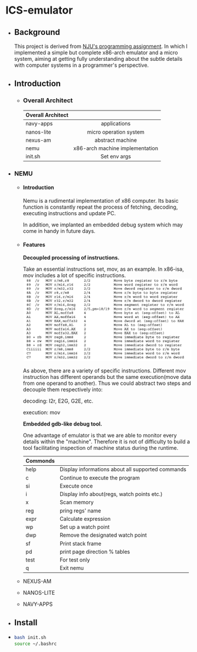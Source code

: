 # ICS-emulator

- ## Background

  This project is derived from <u>NJU's programming assignment</u>. In which I implemented a simple but complete x86-arch emulator and a micro system,  aiming at getting fully understanding about the subtle details with computer systems in a programmer's perspective.

- ## Introduction

  - ### Overall Architect

    | Overall Architect |                                 |
    | ----------------- | :-----------------------------: |
    | navy-apps         |          applications           |
    | nanos-lite        |     micro operation system      |
    | nexus-am          |        abstract machine         |
    | nemu              | x86-arch machine implementation |
    | init.sh           |          Set env args           |

- ### NEMU

  - #### Introduction

    Nemu is a rudimental implementation of x86 computer. Its basic function is constantly repeat the process of fetching, decoding, executing instructions and update PC.

    In addition, we implanted an embedded debug system which may come in handy in future days.

  - #### Features

    **Decoupled processing of instructions.**

     Take an essential instructions set, mov, as an example. In x86-isa, mov includes a lot of specific instructions.![image-readme1](readmerc/readme1.png)

    As above, there are a variety of specific instructions. Different mov instruction has different operands but the same execution(move data from one operand to another). Thus we could abstract two steps and decouple them respectively into:

    decoding: I2r, E2G, G2E, etc.

    execution: mov

    **Embedded gdb-like debug tool.**

    One advantage of emulator is that we are able to monitor every details within the "machine". Therefore it is not of difficulty to build a tool facilitating inspection of machine status during the runtime.
    
    | Commonds |                                                   |
    | -------- | ------------------------------------------------- |
    | help     | Display informations about all supported commands |
    | c        | Continue to execute the program                   |
    | si       | Execute once                                      |
    | i        | Display info about(regs, watch points etc.)       |
    | x        | Scan memory                                       |
    | reg      | pring regs' name                                  |
    | expr     | Calculate expression                              |
    | wp       | Set up a watch point                              |
    | dwp      | Remove the designated watch point                 |
    | sf       | Print stack frame                                 |
    | pd       | print page direction % tables                     |
    | test     | For test only                                     |
    | q        | Exit nemu                                         |

  

  - NEXUS-AM
  - NANOS-LITE
  - NAVY-APPS

- ## Install

- ```bash
  bash init.sh
  source ~/.bashrc
  ```

  